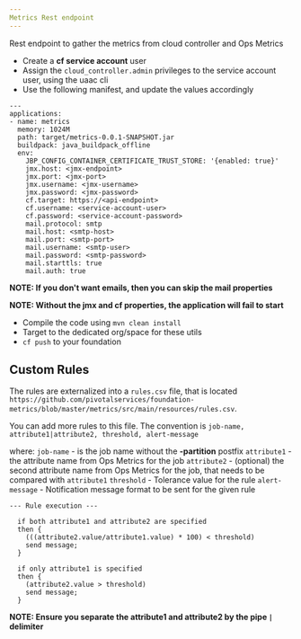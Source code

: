 ```yaml
---
Metrics Rest endpoint
---
```


Rest endpoint to gather the metrics from cloud controller and Ops Metrics

- Create a **cf service account** user
- Assign the `cloud_controller.admin` privileges to the service account user, using the uaac cli
- Use the following manifest, and update the values accordingly

```
---
applications:
- name: metrics
  memory: 1024M
  path: target/metrics-0.0.1-SNAPSHOT.jar
  buildpack: java_buildpack_offline
  env:
    JBP_CONFIG_CONTAINER_CERTIFICATE_TRUST_STORE: '{enabled: true}'
    jmx.host: <jmx-endpoint>
    jmx.port: <jmx-port>
    jmx.username: <jmx-username>
    jmx.password: <jmx-password>
    cf.target: https://<api-endpoint>
    cf.username: <service-account-user>
    cf.password: <service-account-password>
    mail.protocol: smtp
    mail.host: <smtp-host>
    mail.port: <smtp-port>
    mail.username: <smtp-user>
    mail.password: <smtp-password>
    mail.starttls: true
    mail.auth: true
```

**NOTE: If you don't want emails, then you can skip the mail properties**

**NOTE: Without the jmx and cf properties, the application will fail to start**

- Compile the code using `mvn clean install`
- Target to the dedicated org/space for these utils
- `cf push` to your foundation

## Custom Rules
The rules are externalized into a `rules.csv` file, that is located `https://github.com/pivotalservices/foundation-metrics/blob/master/metrics/src/main/resources/rules.csv`.

You can add more rules to this file. The convention is
`job-name, attribute1|attribute2, threshold, alert-message`

where:
`job-name` - is the job name without the **-partition** postfix
`attribute1` - the attribute name from Ops Metrics for the job
`attribute2` - (optional) the second attribute name from Ops Metrics for the job, that needs to be compared with `attribute1`
`threshold` - Tolerance value for the rule
`alert-message` - Notification message format to be sent for the given rule

```
--- Rule execution ---

  if both attribute1 and attribute2 are specified
  then {
    (((attribute2.value/attribute1.value) * 100) < threshold)
    send message;
  }

  if only attribute1 is specified
  then {
    (attribute2.value > threshold)
    send message;
  }

```

**NOTE: Ensure you separate the attribute1 and attribute2 by the pipe `|` delimiter**
